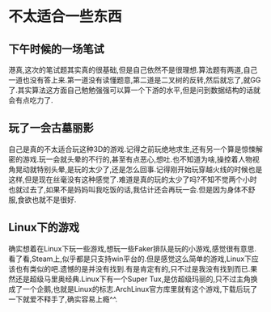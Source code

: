 # 不太适合一些东西

## 下午时候的一场笔试

港真,这次的笔试题其实真的很基础,但是自己依然不是很理想.算法题有两道,自己一道也没有答上来.第一道没有读懂题意,第二道是二叉树的反转,然后就忘了,就GG了.其实算法这方面自己勉勉强强可以算一个下游的水平,但是问到数据结构的话就会有点吃力了.

## 玩了一会古墓丽影

自己是真的不太适合玩这种3D的游戏.记得之前玩绝地求生,还有另一个算是惊悚解密的游戏.玩一会就头晕的不行的,甚至有点恶心,想吐.也不知道为啥,操控着人物视角晃动就特别头晕,是玩的太少了,还是怎么回事.记得刚开始玩穿越火线的时候也是这样,但是现在丝毫没有这种感觉了.难道是真的玩的太少了吗?不知不觉两个小时也就过去了,如果不是妈妈叫我吃饭的话,我估计还会再玩一会.但是因为身体不舒服,食欲也就不是很好.

## Linux下的游戏

确实想着在Linux下玩一些游戏,想玩一些Faker排队是玩的小游戏,感觉很有意思.看了看,Steam上,似乎都是只支持win平台的.但是感觉这么简单的游戏,Linux下应该也有类似的吧.遗憾的是并没有找到.有是肯定有的,只不过是我没有找到而已.果然还是超级马里奥经典.Linux下有一个Super Tux,是仿超级玛丽的,只不过主角换成了一个企鹅,也就是Linux的标志.ArchLinux官方库里就有这个游戏,下载后玩了一下就爱不释手了,确实容易上瘾^^.

